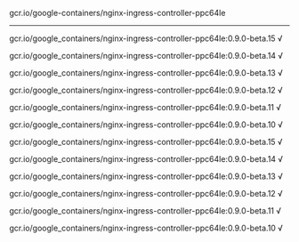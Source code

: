 gcr.io/google-containers/nginx-ingress-controller-ppc64le 

----
gcr.io/google_containers/nginx-ingress-controller-ppc64le:0.9.0-beta.15 √

gcr.io/google_containers/nginx-ingress-controller-ppc64le:0.9.0-beta.14 √

gcr.io/google_containers/nginx-ingress-controller-ppc64le:0.9.0-beta.13 √

gcr.io/google_containers/nginx-ingress-controller-ppc64le:0.9.0-beta.12 √

gcr.io/google_containers/nginx-ingress-controller-ppc64le:0.9.0-beta.11 √

gcr.io/google_containers/nginx-ingress-controller-ppc64le:0.9.0-beta.10 √

gcr.io/google_containers/nginx-ingress-controller-ppc64le:0.9.0-beta.15 √

gcr.io/google_containers/nginx-ingress-controller-ppc64le:0.9.0-beta.14 √

gcr.io/google_containers/nginx-ingress-controller-ppc64le:0.9.0-beta.13 √

gcr.io/google_containers/nginx-ingress-controller-ppc64le:0.9.0-beta.12 √

gcr.io/google_containers/nginx-ingress-controller-ppc64le:0.9.0-beta.11 √

gcr.io/google_containers/nginx-ingress-controller-ppc64le:0.9.0-beta.10 √

